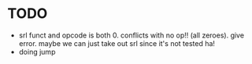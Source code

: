 TODO
===========
- srl funct and opcode is both 0. conflicts with no op!! (all zeroes). give error. maybe we can just take out srl since it's not tested ha!
- doing jump
